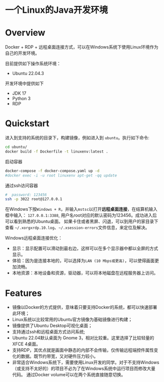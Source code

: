 一个Linux的Java开发环境
==================

# Overview
Docker + RDP + 远程桌面连接方式，可以在Windows系统下使用Linux环境作为自己的开发环境。

目前提供如下操作系统环境：
* Ubuntu 22.04.3

开发环境中提供如下
* JDK 17
* Python 3
* RDP


# Quickstart
进入到支持的系统的目录下，构建镜像，例如进入到 `ubuntu`。执行如下命令:
```bash
cd ubuntu/
docker build -f Dockerfile -t linuxenv:latest .
```

启动容器
```bash
docker-compose -f docker-compose.yaml up -d
#docker exec -i -u root linuxenv apt-get -qq update
```

通过ssh访问容器
```bash
#  password: 123456
ssh -p 3022 root@127.0.0.1
```

在Windows下按`Windows + R`，并输入`mstsc`以打开**远程桌面连接**，在结算机输入框中输入： `127.0.0.1:3388`,
用户名root对应的默认密码为123456。成功进入后可以看到熟悉的Ubuntu桌面。
如果卡住或者黑屏、闪退，可以到用户的家目录下查看 `~/.xorgxrdp.10.log`、`~/.xsession-errors`文件信息，来定位及解决。

Windows远程桌面连接优化：
* 显示：显示配置可以滑动到最右边，这样可以在多个显示器中都以全屏的方式显示。
* 体验：因为是连接本地的，可以选择为`LAN (10 Mbps或更高)`，可以使得画面更加流畅。
* 本地资源：本地设备和资源，驱动器，可以将本地磁盘在远程服务器上访问。

# Features
* 镜像以Docker的方式提供，意味着只要支持Docker的系统，都可以快速部署此环境；
* Linux系统以比较常用的Ubuntu官方镜像为基础镜像进行构建；
* 镜像提供了Ubuntu Desktop可视化桌面；
* 支持通过ssh和远程桌面方式访问系统;
* Ubuntu 22.04默认桌面为 Gnome 3，相对比较重。这里选择了比较轻量的XFCE 4桌面。
* 支持RDP，其优点就是画面中静态的内部不会传输，仅传输远程端控件属性变化的数据。既节约带宽，又对硬件压力较小。
* 非常适合Windows系统下，需要使用Linux开发的同学。对于不支持Windows（或支持不太好的）的项目不必为了在Windows系统中运行项目而修改大量代码。
通过Docker volume可以在两个系统直接随意切换。

